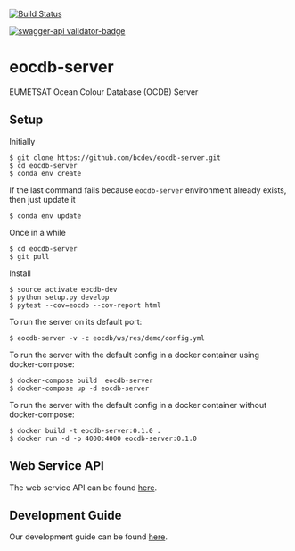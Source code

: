 [![Build Status](https://travis-ci.org/bcdev/eocdb-server.svg?branch=master)](https://travis-ci.org/bcdev/eocdb-server)

[![swagger-api validator-badge]({https://github.com/bcdev/eocdb-server/tree/master/eocdb/ws/res/openapi.yml}task-list-api-swagger-definition.yaml)](./eocdb/ws/res/openapi.yml)

# eocdb-server

EUMETSAT Ocean Colour Database (OCDB) Server

## Setup

Initially

    $ git clone https://github.com/bcdev/eocdb-server.git
    $ cd eocdb-server
    $ conda env create

If the last command fails because `eocdb-server` environment already exists, then just update it

    $ conda env update

Once in a while

    $ cd eocdb-server
    $ git pull

Install

    $ source activate eocdb-dev
    $ python setup.py develop
    $ pytest --cov=eocdb --cov-report html

To run the server on its default port:

    $ eocdb-server -v -c eocdb/ws/res/demo/config.yml
    
To run the server with the default config in a docker container using docker-compose:

    $ docker-compose build  eocdb-server
    $ docker-compose up -d eocdb-server
    
 To run the server with the default config in a docker container without docker-compose:
 
    $ docker build -t eocdb-server:0.1.0 .
    $ docker run -d -p 4000:4000 eocdb-server:0.1.0

## Web Service API

The web service API can be found [here](https://app.swaggerhub.com/apis-docs/forman/eocdb-server/0.1.0-dev.1).

## Development Guide

Our development guide can be found [here](https://github.com/bcdev/eocdb-server/tree/master/docs/devguide.md).


